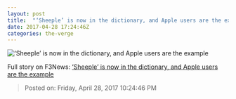 ```yaml
---
layout: post
title:  "‘Sheeple’ is now in the dictionary, and Apple users are the example"
date: 2017-04-28 17:24:46Z
categories: the-verge
---
```


![‘Sheeple’ is now in the dictionary, and Apple users are the example](https://cdn0.vox-cdn.com/thumbor/0SRk4dVKo6CvzbsiAACnJMee-00=/0x106:2040x1254/1600x900/cdn0.vox-cdn.com/uploads/chorus_image/image/54514813/vpavic_260317_1566_0034.0.0.jpg)




Full story on F3News: [‘Sheeple’ is now in the dictionary, and Apple users are the example](http://www.f3nws.com/n/BnhHCJ)

> Posted on: Friday, April 28, 2017 10:24:46 PM
